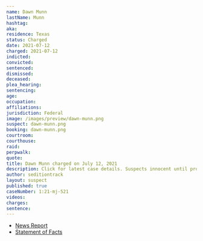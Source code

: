 ```yaml
---
name: Dawn Munn
lastName: Munn
hashtag:
aka:
residence: Texas
status: Charged
date: 2021-07-12
charged: 2021-07-12
indicted:
convicted:
sentenced:
dismissed:
deceased:
plea_hearing:
sentencing:
age:
occupation:
affiliations:
jurisdiction: Federal
image: /images/preview/dawn-munn.png
suspect: dawn-munn.png
booking: dawn-munn.png
courtroom:
courthouse:
raid:
perpwalk:
quote:
title: Dawn Munn charged on July 12, 2021
description: Click for latest case details. Suspects innocent until proven guilty.
author: seditiontrack
layout: suspect
published: true
caseNumber: 1:21-mj-521
videos:
charges:
sentence:
---
```

- [News Report](https://www.cnn.com/2021/07/13/politics/munn-family-texas-us-capitol)
- [Statement of Facts](https://www.justice.gov/usao-dc/case-multi-defendant/file/1412331/download)
